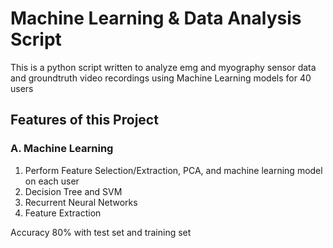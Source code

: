 # Machine Learning & Data Analysis Script
This is a python script written to analyze emg and myography sensor data and groundtruth video recordings using Machine Learning models for 40 users

## Features of this Project

### A. Machine Learning
1. Perform Feature Selection/Extraction, PCA, and machine learning model on each user
2. Decision Tree and SVM
3. Recurrent Neural Networks
4. Feature Extraction

Accuracy 80% with test set and training set
